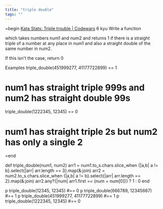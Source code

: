 ```yaml
---
title: "triple double"
tags: ""
---
```


=begin
[Kata Stats: Triple trouble \| Codewars](https://www.codewars.com/kata/55d5434f269c0c3f1b000058)
6 kyu
Write a function

which takes numbers num1 and num2 and returns 1 if there is a straight triple of a number at any place in num1 and also a straight double of the same number in num2.

If this isn't the case, return 0

Examples
triple_double(451999277, 41177722899) == 1

# num1 has straight triple 999s and  num2 has straight double 99s

triple_double(1222345, 12345) == 0

# num1 has straight triple 2s but num2 has only a single 2

=end

def triple_double(num1, num2)
  arr1 = num1.to_s.chars.slice_when {|a,b| a != b}.select{|arr| arr.length == 3}.map(&:join)
  arr2 = num2.to_s.chars.slice_when {|a,b| a != b}.select{|arr| arr.length == 2}.map(&:join)
  arr2.any?{|num| arr1.first == (num + num[0])} ? 1 : 0
end

p triple_double(12345, 12345) #== 0
p triple_double(666789, 12345667) #== 1
p triple_double(451999277, 41177722899) #== 1
p triple_double(1222345, 12345) #== 0
